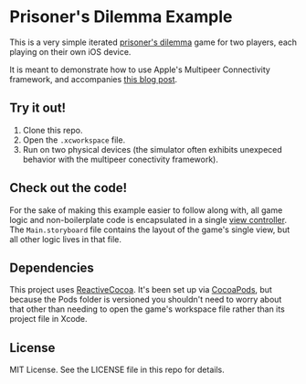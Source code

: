 # Prisoner's Dilemma Example

This is a very simple iterated [prisoner's dilemma](https://en.wikipedia.org/wiki/Prisoner%27s_dilemma) game for two players, each playing on their own iOS device.

It is meant to demonstrate how to use Apple's Multipeer Connectivity framework, and accompanies [this blog post](http://blog.lazerwalker.com/blog/2014/09/03/making-multiplayer-ios-games-with-apple-multipeer-connectivity/).

## Try it out!

1. Clone this repo. 
2. Open the `.xcworkspace` file. 
3. Run on two physical devices (the simulator often exhibits unexpeced behavior with the multipeer conectivity framework).


## Check out the code!
For the sake of making this example easier to follow along with, all game logic and non-boilerplate code is encapsulated in a single [view controller](https://github.com/lazerwalker/prisoners-dilemma/blob/master/Prisoners%20Dilemma/ViewController.m). The `Main.storyboard` file contains the layout of the game's single view, but all other logic lives in that file.

## Dependencies
This project uses [ReactiveCocoa](http://reactivecocoa.io). It's been set up via [CocoaPods](https://cocoapods.org), but because the Pods folder is versioned you shouldn't need to worry about that other than needing to open the game's workspace file rather than its project file in Xcode.


## License
MIT License. See the LICENSE file in this repo for details.
